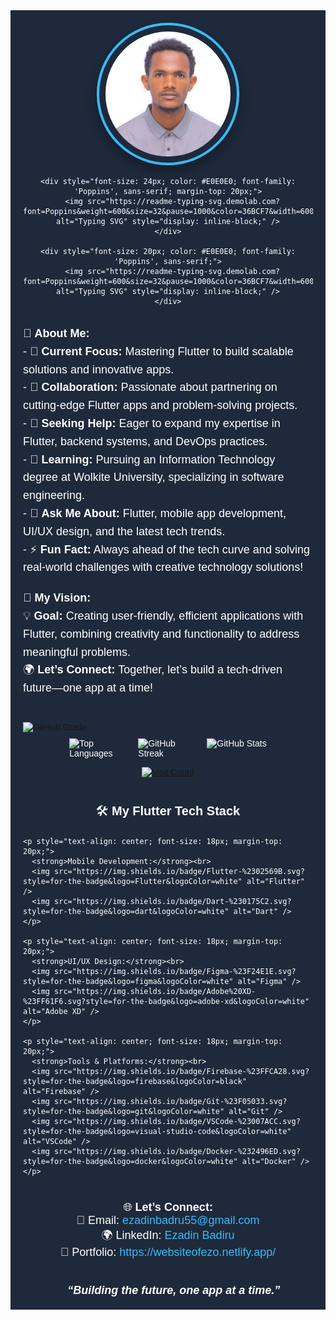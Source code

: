 <div style="background: #1e293b; color: #ffffff; padding: 20px; font-family: Arial, sans-serif;">

  <!-- Profile Banner and Introduction -->
  <div align="center">
    <img src="https://github.com/ezadin2/imgs/blob/main/img.jpg" alt="Profile Banner" width="200" height="200" style="border-radius: 50%; border: 4px solid #36BCF7; padding: 10px; box-shadow: 0 10px 20px rgba(0, 0, 0, 0.3); transition: transform 0.5s ease, box-shadow 0.3s ease;" 
    onmouseover="this.style.transform='rotate(15deg) scale(1.1)'; this.style.boxShadow='0 15px 25px rgba(0, 0, 0, 0.4)'" 
    onmouseout="this.style.transform='rotate(0deg) scale(1)'; this.style.boxShadow='0 10px 20px rgba(0, 0, 0, 0.3)'"/>

    <div style="font-size: 24px; color: #E0E0E0; font-family: 'Poppins', sans-serif; margin-top: 20px;">
      <img src="https://readme-typing-svg.demolab.com?font=Poppins&weight=600&size=32&pause=1000&color=36BCF7&width=600&lines=Hi+%F0%9F%91%8B%2C+I'm+Ezadin!" alt="Typing SVG" style="display: inline-block;" />
    </div>

    <div style="font-size: 20px; color: #E0E0E0; font-family: 'Poppins', sans-serif;">
      <img src="https://readme-typing-svg.demolab.com?font=Poppins&weight=600&size=32&pause=1000&color=36BCF7&width=600&lines=Flutter+Developer;Tech+Enthusiast" alt="Typing SVG" style="display: inline-block;" />
    </div>
  </div>

  <!-- About Me Section -->
  <div style="margin-top: 30px;">
    <p style="font-size: 18px; line-height: 1.6;">
      💫 <strong>About Me:</strong><br>
      - 🔭 <strong>Current Focus:</strong> Mastering Flutter to build scalable solutions and innovative apps.<br>
      - 👯 <strong>Collaboration:</strong> Passionate about partnering on cutting-edge Flutter apps and problem-solving projects.<br>
      - 🤝 <strong>Seeking Help:</strong> Eager to expand my expertise in Flutter, backend systems, and DevOps practices.<br>
      - 🌱 <strong>Learning:</strong> Pursuing an Information Technology degree at Wolkite University, specializing in software engineering.<br>
      - 💬 <strong>Ask Me About:</strong> Flutter, mobile app development, UI/UX design, and the latest tech trends.<br>
      - ⚡ <strong>Fun Fact:</strong> Always ahead of the tech curve and solving real-world challenges with creative technology solutions!
    </p>
  </div>

  <!-- Vision Section -->
  <div style="margin-top: 20px;">
    <p style="font-size: 18px; line-height: 1.6;">
      🎯 <strong>My Vision:</strong><br>
      💡 <strong>Goal:</strong> Creating user-friendly, efficient applications with Flutter, combining creativity and functionality to address meaningful problems.<br>
      🌍 <strong>Let’s Connect:</strong> Together, let’s build a tech-driven future—one app at a time!
    </p>
  </div>

  <!-- GitHub Highlights Section -->
  <div style="margin-top: 40px;">
    <a href="https://github.com/ezadin2" target="_blank" style="text-decoration: none;">
      <img src="https://img.shields.io/badge/GitHub%20Grade-A%2B-brightgreen?style=for-the-badge" alt="GitHub Grade">
    </a>
    <div style="display: flex; justify-content: center; gap: 10px; margin-top: 10px;">
      <img src="https://github-readme-stats.vercel.app/api/top-langs/?username=ezadin2&layout=compact&theme=radical&count_private=true" alt="Top Languages" style="max-width: 100px;" />
      <img src="https://streak-stats.demolab.com?user=ezadin2&theme=radical&hide_border=true" alt="GitHub Streak" style="max-width: 100px;" />
      <img src="https://github-readme-stats.vercel.app/api?username=ezadin2&show_icons=true&theme=radical" alt="GitHub Stats" style="max-width: 100px;" />
    </div>
    <p align="center">
      <a href="https://visitcount.itsvg.in" target="_blank">
        <img src="https://visitcount.itsvg.in/api?id=ezadin2&icon=0&color=0" alt="Visit Count">
      </a>
    </p>
  </div>

  <!-- Flutter Tech Stack Section -->
  <div style="margin-top: 40px;">
    <p style="font-size: 20px; text-align: center;">🛠 <strong>My Flutter Tech Stack</strong></p>

    <p style="text-align: center; font-size: 18px; margin-top: 20px;">
      <strong>Mobile Development:</strong><br>
      <img src="https://img.shields.io/badge/Flutter-%2302569B.svg?style=for-the-badge&logo=Flutter&logoColor=white" alt="Flutter" />
      <img src="https://img.shields.io/badge/Dart-%230175C2.svg?style=for-the-badge&logo=dart&logoColor=white" alt="Dart" />
    </p>

    <p style="text-align: center; font-size: 18px; margin-top: 20px;">
      <strong>UI/UX Design:</strong><br>
      <img src="https://img.shields.io/badge/Figma-%23F24E1E.svg?style=for-the-badge&logo=figma&logoColor=white" alt="Figma" />
      <img src="https://img.shields.io/badge/Adobe%20XD-%23FF61F6.svg?style=for-the-badge&logo=adobe-xd&logoColor=white" alt="Adobe XD" />
    </p>

    <p style="text-align: center; font-size: 18px; margin-top: 20px;">
      <strong>Tools & Platforms:</strong><br>
      <img src="https://img.shields.io/badge/Firebase-%23FFCA28.svg?style=for-the-badge&logo=firebase&logoColor=black" alt="Firebase" />
      <img src="https://img.shields.io/badge/Git-%23F05033.svg?style=for-the-badge&logo=git&logoColor=white" alt="Git" />
      <img src="https://img.shields.io/badge/VSCode-%23007ACC.svg?style=for-the-badge&logo=visual-studio-code&logoColor=white" alt="VSCode" />
      <img src="https://img.shields.io/badge/Docker-%232496ED.svg?style=for-the-badge&logo=docker&logoColor=white" alt="Docker" />
    </p>
  </div>

  <!-- Contact and Portfolio Section -->
  <div style="margin-top: 40px; text-align: center;">
    <p style="font-size: 18px;">
      🌐 <strong>Let’s Connect:</strong><br>
      📧 Email: <a href="mailto:ezadinbadru55@gmail.com" style="color: #36BCF7; text-decoration: none;">ezadinbadru55@gmail.com</a><br>
      🌍 LinkedIn: <a href="https://www.linkedin.com/in/ezadin-badiru-98b9862a6" target="_blank" style="color: #36BCF7; text-decoration: none;">Ezadin Badiru</a><br>
      🌟 Portfolio: <a href="https://websiteofezo.netlify.app/" target="_blank" style="color: #36BCF7; text-decoration: none;">https://websiteofezo.netlify.app/</a>
    </p>
  </div>

  <!-- Closing Statement -->
  <div style="margin-top: 40px; text-align: center; font-size: 18px; font-style: italic;">
    🚀 <strong>“Building the future, one app at a time.”</strong>
  </div>
</div>
